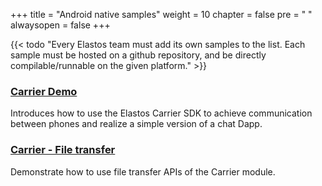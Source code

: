+++
title = "Android native samples"
weight = 10
chapter = false
pre = "<i class='fa ela-page'></i> "
alwaysopen = false
+++

{{< todo "Every Elastos team must add its own samples to the list. Each sample must be hosted on a github repository, and be directly compilable/runnable on the given platform." >}}

### [Carrier Demo](https://github.com/elastos/Elastos.NET.Carrier.Samples.Android)

Introduces how to use the Elastos Carrier SDK to achieve communication between phones and realize a simple version of a chat Dapp.

### [Carrier - File transfer](https://github.com/elastos/Elastos.NET.Carrier.Demo.FileTransfer.Android)

Demonstrate how to use file transfer APIs of the Carrier module.